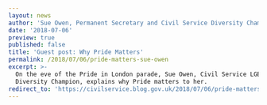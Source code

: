 ```yaml
---
layout: news
author: 'Sue Owen, Permanent Secretary and Civil Service Diversity Champion'
date: '2018-07-06'
preview: true
published: false
title: 'Guest post: Why Pride Matters'
permalink: /2018/07/06/pride-matters-sue-owen
excerpt: >-
  On the eve of the Pride in London parade, Sue Owen, Civil Service LGBT+
  Diversity Champion, explains why Pride matters to her.
redirect_to: 'https://civilservice.blog.gov.uk/2018/07/06/pride-matters/'
---
```

